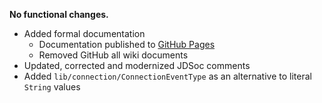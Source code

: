 **No functional changes.**

* Added formal documentation
  * Documentation published to [GitHub Pages](https://barchart.github.io/marketdata-api-js/#/)
  * Removed GitHub all wiki documents
* Updated, corrected and modernized JDSoc comments
* Added ```lib/connection/ConnectionEventType``` as an alternative to literal ```String``` values